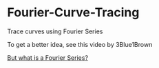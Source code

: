 # Fourier-Curve-Tracing
Trace curves using Fourier Series

To get a better idea, see this video by 3Blue1Brown

[But what is a Fourier Series?](https://www.youtube.com/watch?v=r6sGWTCMz2k)
